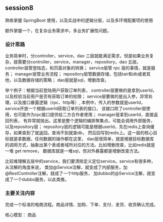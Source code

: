 ## session8
熟练掌握 SpringBoot 使用，以及实战中的逻辑分层，以及多环境配置项的使用

额外掌握一个，在复杂业务需求中，多业务扩展性问题。
### 设计思路
业务简单时，分controller，service，dao 三层就能满足需求，但是如果业务复杂，就需要分controller，service，manager，repository，dao 五层。 
controller层管登陆态，和页面对象的转换； service层管 rpc 层的事情，就是服务； manager层管业务流程； repository层管数据存储，包括tair和db或者其他，以及数据存储的策略； dao层就是sql，增删改查。

举个例子：根据当前登陆用户获取订单列表， controller层要做的是拿到userId，以及校验当前用户是否有获取订单的权限； 
service层要做的是出入参，异常处理，以及接口暴露逻辑（rpc、http等）,
本例中，传入的参数就是userId，service开放一个根据userId获取订单列表的接口，
该接口除了controller层使用，也可能作为rpc接口提供给二方合作者使用； manager层拿到userId，直接返回列表，
有异常就抛出。这里是整个逻辑的编排聚集点。可能会调用外部服务，以及repository层； 
repository层的逻辑可能是根据userId，先在redis上查询缓存，如果查到了就返回。查询不到就查db，
然后回写到redis上。这一层的核心目标就是拿数据，任何数据的操作都在这里， 
dao层很简单，就是根据目标数据库的调用方式，抽象出某个表或者域所对应的方法。比如增删改查，比如redis就是一堆 get remove，
数据库就是一堆sql，但对外暴露都是增删改查方法。

比较难理解五层中的service，我们要清除定义定位service。service有很多种，从注解的角度来说，
类加@Service注解，就变成了内部服务，加@RestController注解，就成了一个http服务，
加dubbo的@Service注解，就变成了一个dubbo服务，以此类推。

### 主要关注内容
完成一个标准的电商流程。商品详情、加购、下单、支付、发货、收货确认完成。

核心模型： 商品
